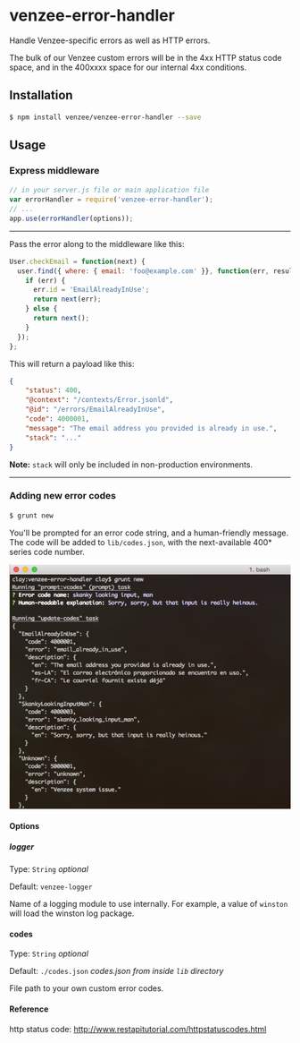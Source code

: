 # venzee-error-handler

Handle Venzee-specific errors as well as HTTP errors.

The bulk of our Venzee custom errors will be in the 4xx HTTP status code space, and in the 400xxxx space for our internal 4xx conditions.

## Installation

```sh
$ npm install venzee/venzee-error-handler --save
```

## Usage

### Express middleware

```js
// in your server.js file or main application file
var errorHandler = require('venzee-error-handler');
// ...
app.use(errorHandler(options));
```

-----
Pass the error along to the middleware like this:

```js
User.checkEmail = function(next) {
  user.find({ where: { email: 'foo@example.com' }}, function(err, results) {
    if (err) {
  	  err.id = 'EmailAlreadyInUse';
	  return next(err);
    } else {
	  return next();
    }
  });
};
```

This will return a payload like this:

```json
{
	"status": 400,
	"@context": "/contexts/Error.jsonld",
	"@id": "/errors/EmailAlreadyInUse",
	"code": 4000001,
	"message": "The email address you provided is already in use.",
	"stack": "..."
}
```

**Note:** `stack` will only be included in non-production environments.


-----
### Adding new error codes

```sh
$ grunt new
```

You'll be prompted for an error code string, and a human-friendly message. The code will be added to `lib/codes.json`, with the next-available 400* series code number.

![grunt new](grunt-new-example.png "grunt new")

#### Options

##### logger

Type: `String` _optional_

Default: `venzee-logger`

Name of a logging module to use internally. For example, a value of `winston` will load the winston log package.

#### codes

Type: `String` _optional_

Default: `./codes.json` _codes.json from inside `lib` directory_

File path to your own custom error codes.

#### Reference
http status code: http://www.restapitutorial.com/httpstatuscodes.html


